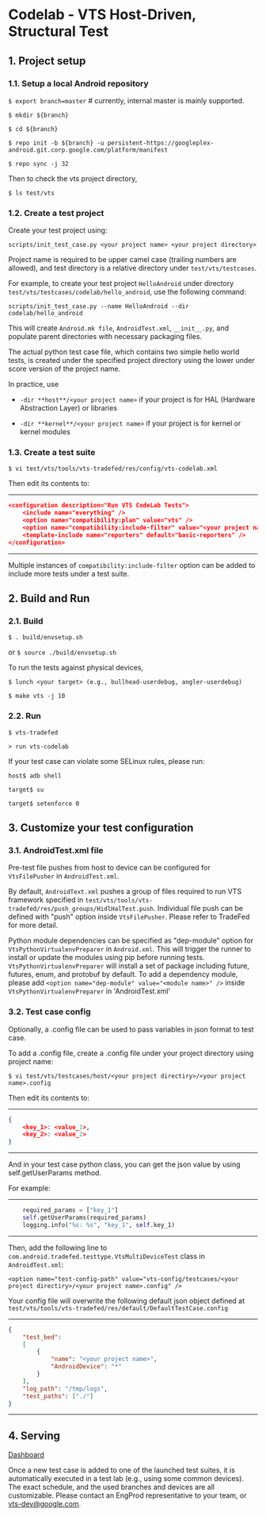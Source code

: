 # Codelab - VTS Host-Driven, Structural Test

## 1. Project setup

### 1.1. Setup a local Android repository

`$ export branch=master`  # currently, internal master is mainly supported.

`$ mkdir ${branch}`

`$ cd ${branch}`

`$ repo init -b ${branch} -u persistent-https://googleplex-android.git.corp.google.com/platform/manifest`

`$ repo sync -j 32`

Then to check the vts project directory,

`$ ls test/vts`

### 1.2. Create a test project

Create your test project using:

`scripts/init_test_case.py <your project name> <your project directory>`

Project name is required to be upper camel case (trailing numbers are allowed), and test directory
is a relative directory under `test/vts/testcases`.

For example, to create your test project `HelloAndroid` under directory
`test/vts/testcases/codelab/hello_android`, use the following command:

`scripts/init_test_case.py --name HelloAndroid --dir codelab/hello_android`

This will create `Android.mk file`, `AndroidTest.xml`, `__init__.py`, and populate parent directories
with necessary packaging files.

The actual python test case file, which contains two simple hello world tests, is created under the
specified project directory using the lower under score version of the project name.

In practice, use

- `-dir **host**/<your project name>` if your project is for HAL (Hardware Abstraction Layer) or libraries

- `-dir **kernel**/<your project name>` if your project is for kernel or kernel modules

### 1.3. Create a test suite

`$ vi test/vts/tools/vts-tradefed/res/config/vts-codelab.xml`

Then edit its contents to:

---
```json
<configuration description="Run VTS CodeLab Tests">
    <include name="everything" />
    <option name="compatibility:plan" value="vts" />
    <option name="compatibility:include-filter" value="<your project name>" />
    <template-include name="reporters" default="basic-reporters" />
</configuration>
```
---

Multiple instances of `compatibility:include-filter` option can be added to include more tests under a test suite.


## 2. Build and Run

### 2.1. Build

`$ . build/envsetup.sh`

or `$ source ./build/envsetup.sh`

To run the tests against physical devices,

`$ lunch <your target> (e.g., bullhead-userdebug, angler-userdebug)`

`$ make vts -j 10`

### 2.2. Run

`$ vts-tradefed`

`> run vts-codelab`

If your test case can violate some SELinux rules, please run:

`host$ adb shell`

`target$ su`

`target$ setenforce 0`


## 3. Customize your test configuration

### 3.1. AndroidTest.xml file

Pre-test file pushes from host to device can be configured for `VtsFilePusher` in `AndroidTest.xml`.

By default, `AndroidText.xml` pushes a group of files required to run VTS framework specified in
`test/vts/tools/vts-tradefed/res/push_groups/HidlHalTest.push`. Individual file push can be defined with
"push" option inside `VtsFilePusher`. Please refer to TradeFed for more detail.

Python module dependencies can be specified as "dep-module" option for
`VtsPythonVirtualenvPreparer` in `Android.xml`. This will trigger the runner to install or update
the modules using pip before running tests. `VtsPythonVirtualenvPreparer` will install a set of
package including future, futures, enum, and protobuf by default. To add a dependency module,
please add `<option name="dep-module" value="<module name>" />` inside `VtsPythonVirtualenvPreparer`
 in 'AndroidTest.xml'

### 3.2. Test case config

Optionally, a .config file can be used to pass variables in json format to test case.

To add a .config file, create a .config file under your project directory using project name:

`$ vi test/vts/testcases/host/<your project directiry>/<your project name>.config`

Then edit its contents to:

---
```json
{
    <key_1>: <value_1>,
    <key_2>: <value_2>
}
```
---

And in your test case python class, you can get the json value by using self.getUserParams method.

For example:

---
```py
    required_params = ["key_1"]
    self.getUserParams(required_params)
    logging.info("%s: %s", "key_1", self.key_1)
```
---

Then, add the following line to `com.android.tradefed.testtype.VtsMultiDeviceTest` class
in `AndroidTest.xml`:

`<option name="test-config-path" value="vts-config/testcases/<your project directiry>/<your project name>.config" />`

Your config file will overwrite the following default json object defined at
`test/vts/tools/vts-tradefed/res/default/DefaultTestCase.config`

---
```json
{
    "test_bed":
    [
        {
            "name": "<your project name>",
            "AndroidDevice": "*"
        }
    ],
    "log_path": "/tmp/logs",
    "test_paths": ["./"]
}
```
---


## 4. Serving

[Dashboard](https://android-vts-internal.googleplex.com)

Once a new test case is added to one of the launched test suites,
it is automatically executed in a test lab (e.g., using some common devices).
The exact schedule, and the used branches and devices are all customizable.
Please contact an EngProd representative to your team, or vts-dev@google.com.
